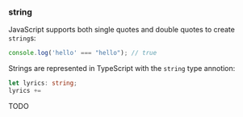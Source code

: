 ### string
JavaScript supports both single quotes and double quotes to create `string`s: 

```ts
console.log('hello' === "hello"); // true
```

Strings are represented in TypeScript with the `string` type annotion: 

```ts
let lyrics: string;
lyrics += 
```
TODO 
